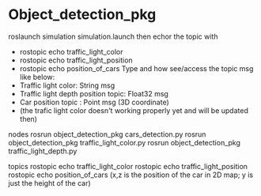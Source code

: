 # Object_detection_pkg
roslaunch simulation simulation.launch
then echor the topic with 
-	rostopic echo traffic_light_color
-	rostopic echo traffic_light_position
-	rostopic echo position_of_cars
Type and how see/access the topic msg like below:
-	Traffic light color: String msg 
-	Traffic light depth position topic: Float32 msg 
-	Car position topic : Point msg (3D coordinate) 
-	(the trafic light color doesn't working properly yet and will be updated then)


nodes
rosrun object_detection_pkg cars_detection.py
rosrun object_detection_pkg traffic_light_color.py
rosrun object_detection_pkg traffic_light_depth.py

topics
rostopic echo traffic_light_color
rostopic echo traffic_light_position
rostopic echo position_of_cars (x,z is the position of the car in 2D map; y is just the height of the car)

